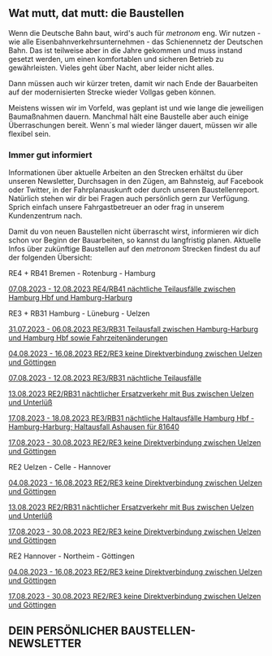 Wat mutt, dat mutt: die Baustellen
----------

Wenn die Deutsche Bahn baut, wird's auch für *metronom* eng.
Wir nutzen - wie alle Eisenbahnverkehrsunternehmen - das Schienennetz der Deutschen Bahn. Das ist teilweise aber in die Jahre gekommen und muss instand gesetzt werden, um einen komfortablen und sicheren Betrieb zu gewährleisten. Vieles geht über Nacht, aber leider nicht alles.

Dann müssen auch wir kürzer treten, damit wir nach Ende der Bauarbeiten auf der modernisierten Strecke wieder Vollgas geben können.

Meistens wissen wir im Vorfeld, was geplant ist und wie lange die jeweiligen Baumaßnahmen dauern. Manchmal hält eine Baustelle aber auch einige Überraschungen bereit. Wenn´s mal wieder länger dauert, müssen wir alle flexibel sein.

### Immer gut informiert ###

Informationen über aktuelle Arbeiten an den Strecken erhältst du über unseren Newsletter, Durchsagen in den Zügen, am Bahnsteig, auf Facebook oder Twitter, in der Fahrplanauskunft oder durch unseren Baustellenreport. Natürlich stehen wir dir bei Fragen auch persönlich gern zur Verfügung. Sprich einfach unsere Fahrgastbetreuer an oder frag in unserem Kundenzentrum nach.

Damit du von neuen Baustellen nicht überrascht wirst, informieren wir dich schon vor Beginn der Bauarbeiten, so kannst du langfristig planen. Aktuelle Infos über zukünftige Baustellen auf den *metronom* Strecken findest du auf der folgenden Übersicht:

RE4 + RB41 Bremen - Rotenburg - Hamburg

[07.08.2023 - 12.08.2023 RE4/RB41 nächtliche Teilausfälle zwischen Hamburg Hbf und Hamburg-Harburg](https://www.der-metronom.de/baustellen/re4-rb41-naechtliche-teilausfaelle-zwischen-hamburg-hbf-und-hamburg-harburg/)

RE3 + RB31 Hamburg - Lüneburg - Uelzen

[31.07.2023 - 06.08.2023 RE3/RB31 Teilausfall zwischen Hamburg-Harburg und Hamburg Hbf sowie Fahrzeitenänderungen](https://www.der-metronom.de/baustellen/re3-rb31-teilausfall-zwischen-hamburg-harburg-und-hamburg-hbf-2/)

[04.08.2023 - 16.08.2023 RE2/RE3 keine Direktverbindung zwischen Uelzen und Göttingen](https://www.der-metronom.de/baustellen/re2-re3-keine-direktverbindung-zwischen-uelzen-und-goettingen/)

[07.08.2023 - 12.08.2023 RE3/RB31 nächtliche Teilausfälle](https://www.der-metronom.de/baustellen/re3-rb31-naechtliche-teilausfaelle/)

[13.08.2023 RE2/RB31 nächtlicher Ersatzverkehr mit Bus zwischen Uelzen und Unterlüß](https://www.der-metronom.de/baustellen/re2-rb31-naechtlicher-ersatzverkehr-mit-bus-zwischen-uelzen-und-unterluess/)

[17.08.2023 - 18.08.2023 RE3/RB31 nächtliche Haltausfälle Hamburg Hbf - Hamburg-Harburg; Haltausfall Ashausen für 81640](https://www.der-metronom.de/baustellen/re3-rb31-naechtliche-haltausfaelle-hamburg-hbf-hamburg-harburg-haltausfall-ashausen-fuer-81640/)

[17.08.2023 - 30.08.2023 RE2/RE3 keine Direktverbindung zwischen Uelzen und Göttingen](https://www.der-metronom.de/baustellen/re2-re3-keine-direktverbindung-zwischen-uelzen-und-goettingen-2/)

RE2 Uelzen - Celle - Hannover

[04.08.2023 - 16.08.2023 RE2/RE3 keine Direktverbindung zwischen Uelzen und Göttingen](https://www.der-metronom.de/baustellen/re2-re3-keine-direktverbindung-zwischen-uelzen-und-goettingen/)

[13.08.2023 RE2/RB31 nächtlicher Ersatzverkehr mit Bus zwischen Uelzen und Unterlüß](https://www.der-metronom.de/baustellen/re2-rb31-naechtlicher-ersatzverkehr-mit-bus-zwischen-uelzen-und-unterluess/)

[17.08.2023 - 30.08.2023 RE2/RE3 keine Direktverbindung zwischen Uelzen und Göttingen](https://www.der-metronom.de/baustellen/re2-re3-keine-direktverbindung-zwischen-uelzen-und-goettingen-2/)

RE2 Hannover - Northeim - Göttingen

[04.08.2023 - 16.08.2023 RE2/RE3 keine Direktverbindung zwischen Uelzen und Göttingen](https://www.der-metronom.de/baustellen/re2-re3-keine-direktverbindung-zwischen-uelzen-und-goettingen/)

[17.08.2023 - 30.08.2023 RE2/RE3 keine Direktverbindung zwischen Uelzen und Göttingen](https://www.der-metronom.de/baustellen/re2-re3-keine-direktverbindung-zwischen-uelzen-und-goettingen-2/)

DEIN PERSÖNLICHER BAUSTELLEN-NEWSLETTER
----------
